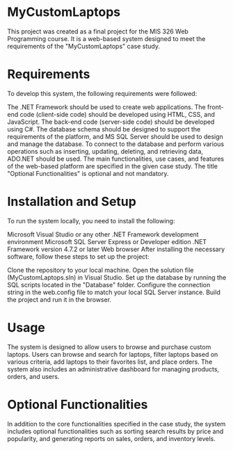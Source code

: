 # MyCustomLaptops
 This project was created as a final project for the MIS 326 Web Programming course. It is a web-based system designed to meet the requirements of the "MyCustomLaptops" case study.

# Requirements
To develop this system, the following requirements were followed:

The .NET Framework should be used to create web applications.
The front-end code (client-side code) should be developed using HTML, CSS, and JavaScript.
The back-end code (server-side code) should be developed using C#.
The database schema should be designed to support the requirements
of the platform, and MS SQL Server should be used to design and manage the database.
To connect to the database and perform various operations
such as inserting, updating, deleting, and retrieving data, ADO.NET should be used.
The main functionalities, use cases, and features of the web-based platform are specified in the given case study. The title "Optional Functionalities" is optional and not mandatory.
# Installation and Setup
To run the system locally, you need to install the following:

Microsoft Visual Studio or any other .NET Framework development environment
Microsoft SQL Server Express or Developer edition
.NET Framework version 4.7.2 or later
Web browser
After installing the necessary software, follow these steps to set up the project:

Clone the repository to your local machine.
Open the solution file (MyCustomLaptops.sln) in Visual Studio.
Set up the database by running the SQL scripts located in the "Database" folder.
Configure the connection string in the web.config file to match your local SQL Server instance.
Build the project and run it in the browser.
  
# Usage
The system is designed to allow users to browse and purchase custom laptops.
 Users can browse and search for laptops, filter laptops based on various criteria, add laptops to their favorites list, and place orders.
  The system also includes an administrative dashboard for managing products, orders, and users.

# Optional Functionalities
In addition to the core functionalities specified in the case study, the system includes optional functionalities
such as sorting search results by price and popularity, and generating reports on sales, orders, and inventory levels.


